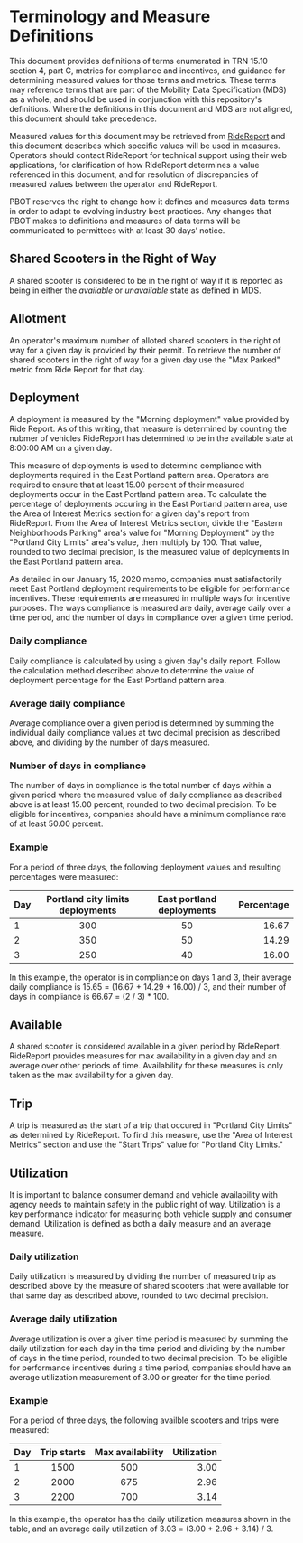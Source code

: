 # Terminology and Measure Definitions
This document provides definitions of terms enumerated in TRN 15.10 section 4, part C, metrics for compliance and incentives, and guidance for determining measured values for those terms and metrics. These terms may reference terms that are part of the Mobility Data Specification (MDS) as a whole, and should be used in conjunction with this repository's definitions. Where the definitions in this document and MDS are not aligned, this document should take precedence.

Measured values for this document may be retrieved from [RideReport](https://ridereport.com) and this document describes which specific values will be used in measures. Operators should contact RideReport for technical support using their web applications, for clarification of how RideReport determines a value referenced in this document, and for resolution of discrepancies of measured values between the operator and RideReport.

PBOT reserves the right to change how it defines and measures data terms in order to adapt to evolving industry best practices. Any changes that PBOT makes to definitions and measures of data terms will be communicated to permittees with at least 30 days’ notice.

## Shared Scooters in the Right of Way
A shared scooter is considered to be in the right of way if it is reported as being in either the _available_ or _unavailable_ state as defined in MDS.

## Allotment
An operator's maximum number of alloted shared scooters in the right of way for a given day is provided by their permit. To retrieve the number of shared scooters in the right of way for a given day use the "Max Parked" metric from Ride Report for that day.

## Deployment
A deployment is measured by the "Morning deployment" value provided by Ride Report. As of this writing, that measure is determined by counting the nubmer of vehicles RideReport has determined to be in the available state at 8:00:00 AM on a given day.

This measure of deployments is used to determine compliance with deployments required in the East Portland pattern area. Operators are required to ensure that at least 15.00 percent of their measured deployments occur in the East Portland pattern area. To calculate the percentage of deployments occuring in the East Portland pattern area, use the Area of Interest Metrics section for a given day's report from RideReport. From the Area of Interest Metrics section, divide the "Eastern Neighborhoods Parking" area's value for "Morning Deployment" by the "Portland City Limits" area's value, then multiply by 100. That value, rounded to two decimal precision, is the measured value of deployments in the East Portland pattern area.

As detailed in our January 15, 2020 memo, companies must satisfactorily meet East Portland deployment requirements to be eligible for performance incentives. These requirements are measured in multiple ways for incentive purposes. The ways compliance is measured are daily, average daily over a time period, and the number of days in compliance over a given time period.

### Daily compliance
Daily compliance is calculated by using a given day's daily report. Follow the calculation method described above to determine the value of deployment percentage for the East Portland pattern area.

### Average daily compliance
Average compliance over a given period is determined by summing the individual daily compliance values at two decimal precision as described above, and dividing by the number of days measured.

### Number of days in compliance
The number of days in compliance is the total number of days within a given period where the measured value of daily compliance as described above is at least 15.00 percent, rounded to two decimal precision. To be eligible for incentives, companies should have a minimum compliance rate of at least 50.00 percent.

### Example
For a period of three days, the following deployment values and resulting percentages were measured:

| Day | Portland city limits deployments | East portland deployments | Percentage |
| - |:-:| :-:| -: |
| 1 | 300 | 50 | 16.67 |
| 2 | 350 | 50 | 14.29 |
| 3 | 250 | 40 | 16.00 |

In this example, the operator is in compliance on days 1 and 3, their average daily compliance is 15.65 = (16.67 + 14.29 + 16.00) / 3, and their number of days in compliance is 66.67 = (2 / 3) * 100.

## Available
A shared scooter is considered available in a given period by RideReport. RideReport provides measures for max availability in a given day and an average over other periods of time. Availability for these measures is only taken as the max availability for a given day.

## Trip
A trip is measured as the start of a trip that occured in "Portland City Limits" as determined by RideReport. To find this measure, use the "Area of Interest Metrics" section and use the "Start Trips" value for "Portland City Limits."

## Utilization
It is important to balance consumer demand and vehicle availability with agency needs to maintain safety in the public right of way. Utilization is a key performance indicator for measuring both vehicle supply and consumer demand. Utilization is defined as both a daily measure and an average measure.

### Daily utilization
Daily utilization is measured by dividing the number of measured trip as described above by the measure of shared scooters that were available for that same day as described above, rounded to two decimal precision.

### Average daily utilization
Average utilization is over a given time period is measured by summing the daily utilization for each day in the time period and dividing by the number of days in the time period, rounded to two decimal precision. To be eligible for performance incentives during a time period, companies should have an average utilization measurement of 3.00 or greater for the time period.

### Example
For a period of three days, the following availble scooters and trips were measured:

| Day | Trip starts | Max availability | Utilization |
| - |:-: | :-: | -: |
| 1 | 1500 | 500 | 3.00 |
| 2 | 2000 | 675 | 2.96 |
| 3 | 2200 | 700 | 3.14 |

In this example, the operator has the daily utilization measures shown in the table, and an average daily utilization of 3.03 = (3.00 + 2.96 + 3.14) / 3.